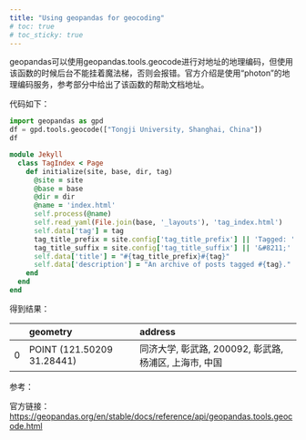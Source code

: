```yaml
---
title: "Using geopandas for geocoding"
# toc: true
# toc_sticky: true
---
```


geopandas可以使用geopandas.tools.geocode进行对地址的地理编码，但使用该函数的时候后台不能挂着魔法梯，否则会报错。官方介绍是使用“photon”的地理编码服务，参考部分中给出了该函数的帮助文档地址。

代码如下：

```python
import geopandas as gpd
df = gpd.tools.geocode(["Tongji University, Shanghai, China"])
df
```

```ruby
module Jekyll
  class TagIndex < Page
    def initialize(site, base, dir, tag)
      @site = site
      @base = base
      @dir = dir
      @name = 'index.html'
      self.process(@name)
      self.read_yaml(File.join(base, '_layouts'), 'tag_index.html')
      self.data['tag'] = tag
      tag_title_prefix = site.config['tag_title_prefix'] || 'Tagged: '
      tag_title_suffix = site.config['tag_title_suffix'] || '&#8211;'
      self.data['title'] = "#{tag_title_prefix}#{tag}"
      self.data['description'] = "An archive of posts tagged #{tag}."
    end
  end
end
```

得到结果：

|      | geometry                   | address                                                |
| :--- | :------------------------- | :----------------------------------------------------- |
| 0    | POINT (121.50209 31.28441) | 同济大学, 彰武路, 200092, 彰武路, 杨浦区, 上海市, 中国 |



参考：

官方链接：https://geopandas.org/en/stable/docs/reference/api/geopandas.tools.geocode.html

